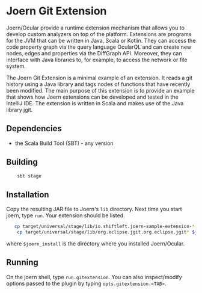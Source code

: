 Joern Git Extension
===================

Joern/Ocular provide a runtime extension mechanism that allows you to
develop custom analyzers on top of the platform. Extensions are
programs for the JVM that can be written in Java, Scala or
Kotlin. They can access the code property graph via the query language
OcularQL and can create new nodes, edges and properties via the
DiffGraph API. Moreover, they can interface with Java libraries to, for
example, to access the network or file system.

The Joern Git Extension is a minimal example of an extension. It reads
a git history using a Java library and tags nodes of functions that
have recently been modified. The main purpose of this extension is to
provide an example that shows how Joern extensions can be developed
and tested in the IntelliJ IDE. The extension is written in Scala and
makes use of the Java library jgit.

Dependencies
------------
- the Scala Build Tool (SBT) - any version

Building
--------

```bash
	sbt stage
```

Installation
------------
Copy the resulting JAR file to Joern's `lib` directory. Next time you
start joern, type `run`. Your extension should be listed.


```bash
   cp target/universal/stage/lib/io.shiftleft.joern-sample-extension-*.jar $joern_install/lib/
    cp target/universal/stage/lib/org.eclipse.jgit.org.eclipse.jgit* $joern_install/lib/
```

where `$joern_install` is the directory where you installed Joern/Ocular.


Running
-------

On the joern shell, type `run.gitextension`. You can also
inspect/modify options passed to the plugin by typing
`opts.gitextension.<TAB>`.
